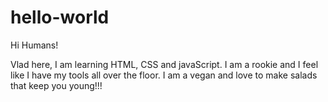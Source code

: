 # hello-world

Hi Humans!

Vlad here, I am learning HTML, CSS and javaScript. I am a rookie and I feel like I have
my tools all over the floor. I am a vegan and love to make salads that keep you young!!!
